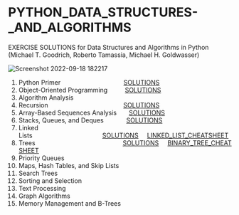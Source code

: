 # PYTHON_DATA_STRUCTURES-_AND_ALGORITHMS
EXERCISE SOLUTIONS for Data Structures and Algorithms in Python (Michael T. Goodrich, Roberto Tamassia, Michael H. Goldwasser)

![Screenshot 2022-09-18 182217](https://user-images.githubusercontent.com/102049663/190903056-edc0f868-b689-4f99-aa33-3cc14464fdeb.jpg)

1. Python Primer &nbsp;&nbsp;&nbsp;&nbsp;&nbsp;&nbsp;&nbsp;&nbsp;&nbsp;&nbsp;&nbsp;&nbsp;&nbsp;&nbsp;&nbsp;&nbsp;&nbsp;&nbsp;&nbsp;&nbsp;&nbsp;&nbsp;&nbsp;&nbsp;&nbsp;&nbsp;&nbsp;&nbsp;&nbsp;&nbsp;&nbsp;&nbsp;&nbsp;&nbsp;&nbsp;[SOLUTIONS](https://github.com/ORCBOLG-001/PYTHON_DATA_STRUCTURES_AND_ALGORITHMS/blob/main/CHAPTER_01_.py)
2. Object-Oriented Programming&nbsp;&nbsp;&nbsp;&nbsp;&nbsp;&nbsp;&nbsp;&nbsp;&nbsp;&nbsp;[SOLUTIONS](https://github.com/ORCBOLG-001/PYTHON_DATA_STRUCTURES_AND_ALGORITHMS/blob/main/CHAPTER_02_.py)
3. Algorithm Analysis
4. Recursion &nbsp;&nbsp;&nbsp;&nbsp;&nbsp;&nbsp;&nbsp;&nbsp;&nbsp;&nbsp;&nbsp;&nbsp;&nbsp;&nbsp;&nbsp;&nbsp;&nbsp;&nbsp;&nbsp;&nbsp;&nbsp;&nbsp;&nbsp;&nbsp;&nbsp;&nbsp;&nbsp;&nbsp;&nbsp;&nbsp;&nbsp;&nbsp;&nbsp;&nbsp;&nbsp;&nbsp;&nbsp;&nbsp;&nbsp;&nbsp;&nbsp;&nbsp;[SOLUTIONS](https://github.com/ORCBOLG-001/PYTHON_DATA_STRUCTURES_AND_ALGORITHMS/blob/main/CHAPTER_04_.py)
5. Array-Based Sequences Analysis&nbsp;&nbsp;&nbsp;&nbsp;&nbsp;&nbsp;&nbsp;[SOLUTIONS](https://github.com/ORCBOLG-001/PYTHON_DATA_STRUCTURES_AND_ALGORITHMS/blob/main/CHAPTER_05_.py)
6. Stacks, Queues, and Deques&nbsp;&nbsp;&nbsp;&nbsp;&nbsp;&nbsp;&nbsp;&nbsp;&nbsp;&nbsp;&nbsp;&nbsp;&nbsp;[SOLUTIONS](https://github.com/ORCBOLG-001/PYTHON_DATA_STRUCTURES_AND_ALGORITHMS/blob/main/CHAPTER_06_.py)
7. Linked Lists&nbsp;&nbsp;&nbsp;&nbsp;&nbsp;&nbsp;&nbsp;&nbsp;&nbsp;&nbsp;&nbsp;&nbsp;&nbsp;&nbsp;&nbsp;&nbsp;&nbsp;&nbsp;&nbsp;&nbsp;&nbsp;&nbsp;&nbsp;&nbsp;&nbsp;&nbsp;&nbsp;&nbsp;&nbsp;&nbsp;&nbsp;&nbsp;&nbsp;&nbsp;&nbsp;&nbsp;&nbsp;&nbsp;&nbsp;&nbsp;[SOLUTIONS](https://github.com/ORCBOLG-001/PYTHON_DATA_STRUCTURES_AND_ALGORITHMS/blob/main/CHAPTER_07_.py)&nbsp;&nbsp;&nbsp;&nbsp;&nbsp;[LINKED_LIST_CHEATSHEET](https://github.com/ORCBOLG-001/PYTHON_DATA_STRUCTURES_AND_ALGORITHMS/blob/main/LINKED_LIST_%20CHEETSHEET_.py)
8. Trees&nbsp;&nbsp;&nbsp;&nbsp;&nbsp;&nbsp;&nbsp;&nbsp;&nbsp;&nbsp;&nbsp;&nbsp;&nbsp;&nbsp;&nbsp;&nbsp;&nbsp;&nbsp;&nbsp;&nbsp;&nbsp;&nbsp;&nbsp;&nbsp;&nbsp;&nbsp;&nbsp;&nbsp;&nbsp;&nbsp;&nbsp;&nbsp;&nbsp;&nbsp;&nbsp;&nbsp;&nbsp;&nbsp;&nbsp;&nbsp;&nbsp;&nbsp;&nbsp;&nbsp;&nbsp;&nbsp;&nbsp;&nbsp;&nbsp;&nbsp;[SOLUTIONS]()&nbsp;&nbsp;&nbsp;&nbsp;&nbsp;[BINARY_TREE_CHEATSHEET](https://github.com/ORCBOLG-001/PYTHON_DATA_STRUCTURES_AND_ALGORITHMS/blob/main/BINARY_TREE_CHEATSHEET.py)
9. Priority Queues
10. Maps, Hash Tables, and Skip Lists
11. Search Trees
12. Sorting and Selection
13. Text Processing
14. Graph Algorithms
15. Memory Management and B-Trees



